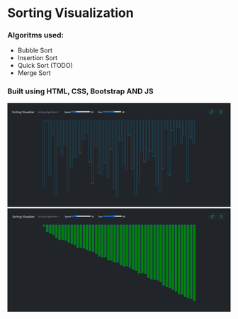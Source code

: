 # Sorting Visualization

### Algoritms used:

- Bubble Sort
- Insertion Sort
- Quick Sort (TODO)
- Merge Sort

### Built using HTML, CSS, Bootstrap AND JS <br/>

<img src="imgs/1.PNG"> <br/>
<img src="imgs/2.PNG"> <br/>
